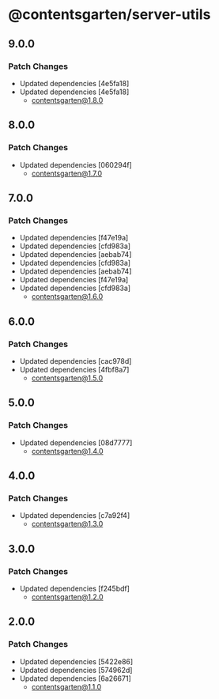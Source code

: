 # @contentsgarten/server-utils

## 9.0.0

### Patch Changes

- Updated dependencies [4e5fa18]
- Updated dependencies [4e5fa18]
  - contentsgarten@1.8.0

## 8.0.0

### Patch Changes

- Updated dependencies [060294f]
  - contentsgarten@1.7.0

## 7.0.0

### Patch Changes

- Updated dependencies [f47e19a]
- Updated dependencies [cfd983a]
- Updated dependencies [aebab74]
- Updated dependencies [cfd983a]
- Updated dependencies [aebab74]
- Updated dependencies [f47e19a]
- Updated dependencies [cfd983a]
  - contentsgarten@1.6.0

## 6.0.0

### Patch Changes

- Updated dependencies [cac978d]
- Updated dependencies [4fbf8a7]
  - contentsgarten@1.5.0

## 5.0.0

### Patch Changes

- Updated dependencies [08d7777]
  - contentsgarten@1.4.0

## 4.0.0

### Patch Changes

- Updated dependencies [c7a92f4]
  - contentsgarten@1.3.0

## 3.0.0

### Patch Changes

- Updated dependencies [f245bdf]
  - contentsgarten@1.2.0

## 2.0.0

### Patch Changes

- Updated dependencies [5422e86]
- Updated dependencies [574962d]
- Updated dependencies [6a26671]
  - contentsgarten@1.1.0
